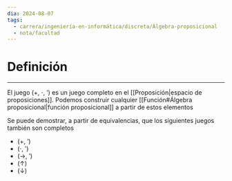 ```yaml
---
dia: 2024-08-07
tags:
  - carrera/ingeniería-en-informática/discreta/Álgebra-proposicional
  - nota/facultad
---
```

# Definición
---
El juego $(+,~\cdot,~')$ es un juego completo en el [[Proposición|espacio de proposiciones]]. Podemos construir cualquier [[Función#Álgebra proposicional|función proposicional]] a partir de estos elementos

Se puede demostrar, a partir de equivalencias, que los siguientes juegos también son completos

* $(+,~')$
* $(\cdot,~')$
* $(\to,~')$
* $(\uparrow)$
* $(\downarrow)$